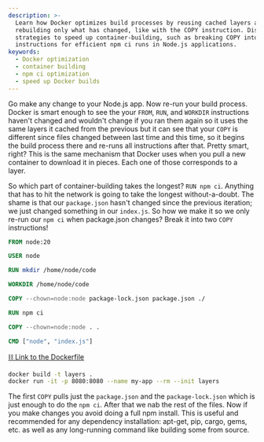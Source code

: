 ```yaml
---
description: >-
  Learn how Docker optimizes build processes by reusing cached layers and
  rebuilding only what has changed, like with the COPY instruction. Discover
  strategies to speed up container-building, such as breaking COPY into multiple
  instructions for efficient npm ci runs in Node.js applications.
keywords:
  - Docker optimization
  - container building
  - npm ci optimization
  - speed up Docker builds
---
```


Go make any change to your Node.js app. Now re-run your build process. Docker is smart enough to see the your `FROM`, `RUN`, and `WORKDIR` instructions haven't changed and wouldn't change if you ran them again so it uses the same layers it cached from the previous but it can see that your `COPY` is different since files changed between last time and this time, so it begins the build process there and re-runs all instructions after that. Pretty smart, right? This is the same mechanism that Docker uses when you pull a new container to download it in pieces. Each one of those corresponds to a layer.

So which part of container-building takes the longest? `RUN npm ci`. Anything that has to hit the network is going to take the longest without-a-doubt. The shame is that our `package.json` hasn't changed since the previous iteration; we just changed something in our `index.js`. So how we make it so we only re-run our `npm ci` when package.json changes? Break it into two `COPY` instructions!

```Dockerfile
FROM node:20

USER node

RUN mkdir /home/node/code

WORKDIR /home/node/code

COPY --chown=node:node package-lock.json package.json ./

RUN npm ci

COPY --chown=node:node . .

CMD ["node", "index.js"]
```

[⛓️ Link to the Dockerfile][dockerfile-file]

```bash
docker build -t layers .
docker run -it -p 8080:8080 --name my-app --rm --init layers
```

The first `COPY` pulls just the `package.json` and the `package-lock.json` which is just enough to do the `npm ci`. After that we nab the rest of the files. Now if you make changes you avoid doing a full npm install. This is useful and recommended for any dependency installation: apt-get, pip, cargo, gems, etc. as well as any long-running command like building some from source.

[dockerfile-file]: https://github.com/btholt/project-files-for-complete-intro-to-containers-v2/blob/main/layers/Dockerfile
